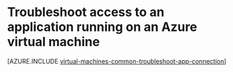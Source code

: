 <properties
	pageTitle="Troubleshoot application access on a VM | Microsoft Azure"
	description="If you can't access an application running on an Azure virtual machine, use these steps to isolate the source of the problem."
	services="virtual-machines-linux"
	documentationCenter=""
	authors="iainfoulds"
	manager="timlt"
	editor=""
	tags="top-support-issue,azure-service-management,azure-resource-manager"/>

<tags
	ms.service="virtual-machines-linux"
	ms.date="06/14/2016"
	wacn.date=""/>

# Troubleshoot access to an application running on an Azure virtual machine

[AZURE.INCLUDE [virtual-machines-common-troubleshoot-app-connection](../includes/virtual-machines-common-troubleshoot-app-connection.md)]
